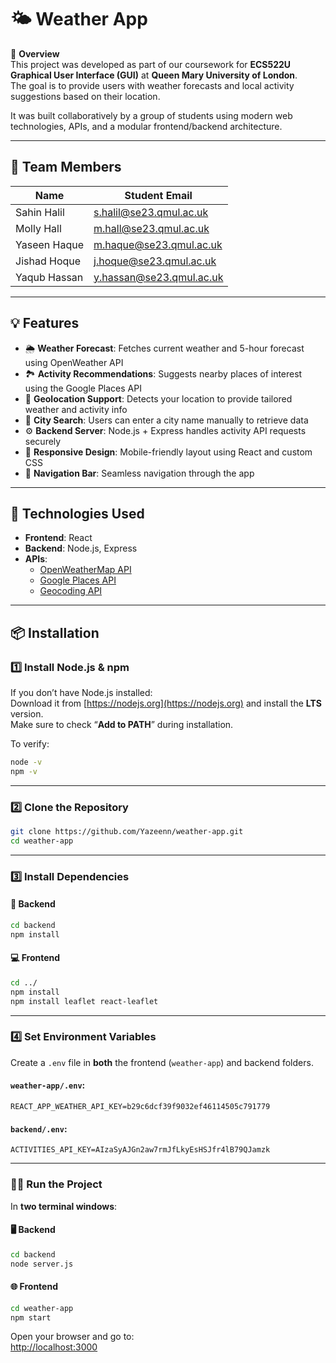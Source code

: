 # 🌤 Weather App

📖 **Overview**  
This project was developed as part of our coursework for **ECS522U Graphical User Interface (GUI)** at **Queen Mary University of London**.  
The goal is to provide users with weather forecasts and local activity suggestions based on their location.  

It was built collaboratively by a group of students using modern web technologies, APIs, and a modular frontend/backend architecture.

---

## 👥 Team Members

| Name           | Student Email              |
|----------------|----------------------------|
| Sahin Halil    | s.halil@se23.qmul.ac.uk    |
| Molly Hall     | m.hall@se23.qmul.ac.uk     |
| Yaseen Haque   | m.haque@se23.qmul.ac.uk   |
| Jishad Hoque   | j.hoque@se23.qmul.ac.uk    |
| Yaqub Hassan   | y.hassan@se23.qmul.ac.uk   |

---

## 💡 Features

- 🌦 **Weather Forecast**: Fetches current weather and 5-hour forecast using OpenWeather API  
- 🏞 **Activity Recommendations**: Suggests nearby places of interest using the Google Places API  
- 📍 **Geolocation Support**: Detects your location to provide tailored weather and activity info  
- 🔎 **City Search**: Users can enter a city name manually to retrieve data  
- ⚙️ **Backend Server**: Node.js + Express handles activity API requests securely  
- 📱 **Responsive Design**: Mobile-friendly layout using React and custom CSS  
- 🧭 **Navigation Bar**: Seamless navigation through the app  

---

## 🧪 Technologies Used

- **Frontend**: React  
- **Backend**: Node.js, Express  
- **APIs**:  
  - [OpenWeatherMap API](https://openweathermap.org/api)  
  - [Google Places API](https://developers.google.com/maps/documentation/places/web-service/overview)  
  - [Geocoding API](https://developers.google.com/maps/documentation/geocoding/start)  

---

## 📦 Installation

### 1️⃣ Install Node.js & npm  
If you don’t have Node.js installed:  
Download it from [https://nodejs.org](https://nodejs.org) and install the **LTS** version.  
Make sure to check “**Add to PATH**” during installation.

To verify:
```bash
node -v
npm -v
```

---

### 2️⃣ Clone the Repository
```bash
git clone https://github.com/Yazeenn/weather-app.git
cd weather-app
```

---

### 3️⃣ Install Dependencies

#### 🔧 Backend
```bash
cd backend
npm install
```

#### 💻 Frontend
```bash
cd ../
npm install
npm install leaflet react-leaflet
```

---

### 4️⃣ Set Environment Variables

Create a `.env` file in **both** the frontend (`weather-app`) and backend folders.

#### `weather-app/.env`:
```env
REACT_APP_WEATHER_API_KEY=b29c6dcf39f9032ef46114505c791779
```

#### `backend/.env`:
```env
ACTIVITIES_API_KEY=AIzaSyAJGn2aw7rmJfLkyEsHSJfr4lB79QJamzk
```

---

### 🏃‍♂️ Run the Project

In **two terminal windows**:

#### 🖥 Backend
```bash
cd backend
node server.js
```

#### 🌐 Frontend
```bash
cd weather-app
npm start
```

Open your browser and go to:  
[http://localhost:3000](http://localhost:3000) 
